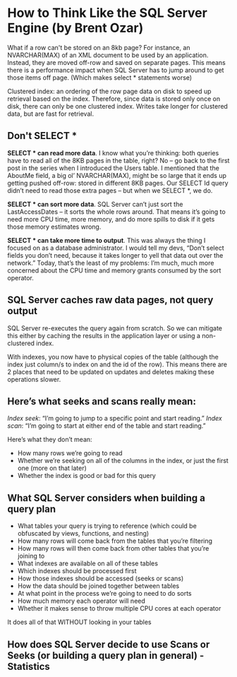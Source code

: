 # How to Think Like the SQL Server Engine (by Brent Ozar)

What if a row can't be stored on an 8kb page? For instance, an NVARCHAR(MAX) of an XML document to be used
by an application. Instead, they are moved off-row and saved on separate pages. This means there is a performance impact
when SQL Server has to jump around to get those items off page. (Which makes select * statements worse)

Clustered index: an ordering of the row page data on disk to speed up retrieval based on the index.
Therefore, since data is stored only once on disk, there can only be one clustered index.
Writes take longer for clustered data, but are fast for retrieval.

## Don't SELECT *

**SELECT * can read more data**. I know what you’re thinking: both queries have to read all of the 8KB pages in the table, right? No – go back to the first post in the series when I introduced the Users table. I mentioned that the AboutMe field, a big ol’ NVARCHAR(MAX), might be so large that it ends up getting pushed off-row: stored in different 8KB pages. Our SELECT Id query didn’t need to read those extra pages – but when we SELECT *, we do.

**SELECT * can sort more data**. SQL Server can’t just sort the LastAccessDates – it sorts the whole rows around. That means it’s going to need more CPU time, more memory, and do more spills to disk if it gets those memory estimates wrong.

**SELECT * can take more time to output**. This was always the thing I focused on as a database administrator. I would tell my devs, “Don’t select fields you don’t need, because it takes longer to yell that data out over the network.” Today, that’s the least of my problems: I’m much, much more concerned about the CPU time and memory grants consumed by the sort operator.

## SQL Server caches raw data pages, not query output

SQL Server re-executes the query again from scratch. So we can mitigate this either by caching the results in the application layer or using a non-clustered index.

With indexes, you now have to physical copies of the table (although the index just column/s to index on and the id of the row). This means there are 2 places that need to be updated on updates and deletes making these operations slower.

## Here’s what seeks and scans really mean:
*Index seek*: “I’m going to jump to a specific point and start reading.”
*Index scan*: “I’m going to start at either end of the table and start reading.”

Here’s what they don’t mean:
- How many rows we’re going to read
- Whether we’re seeking on all of the columns in the index, or just the first one (more on that later)
- Whether the index is good or bad for this query

## What SQL Server considers when building a query plan

- What tables your query is trying to reference (which could be obfuscated by views, functions, and nesting)
- How many rows will come back from the tables that you’re filtering
- How many rows will then come back from other tables that you’re joining to
- What indexes are available on all of these tables
- Which indexes should be processed first
- How those indexes should be accessed (seeks or scans)
- How the data should be joined together between tables
- At what point in the process we’re going to need to do sorts
- How much memory each operator will need
- Whether it makes sense to throw multiple CPU cores at each operator

It does all of that WITHOUT looking in your tables


## How does SQL Server decide to use Scans or Seeks (or building a query plan in general) - Statistics

